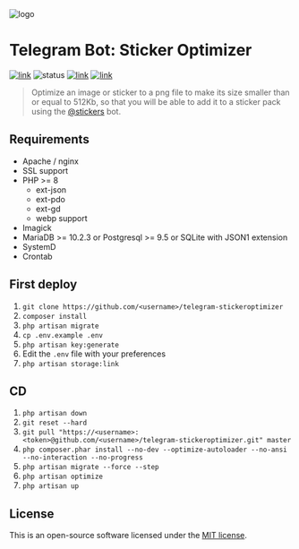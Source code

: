 <img src="https://i.imgur.com/6Wi7eHS.png" alt="logo"/>

# Telegram Bot: Sticker Optimizer

[![link](https://img.shields.io/badge/bot-%40newstickeroptimizerbot-blue)](https://t.me/newstickeroptimizerbot)
![status](https://img.shields.io/badge/status-online-green)
[![link](https://img.shields.io/badge/news-%40LKS93C-blue)](https://t.me/LKS93C)
[![link](https://img.shields.io/badge/support-%40Lukasss93Support-orange)](https://t.me/Lukasss93Support)

> Optimize an image or sticker to a png file to make its size smaller than or equal to 512Kb,
> so that you will be able to add it to a sticker pack using the [@stickers](https://t.me/stickers) bot.

## Requirements
- Apache / nginx
- SSL support
- PHP >= 8
    - ext-json
    - ext-pdo
    - ext-gd
    - webp support
- Imagick
- MariaDB >= 10.2.3 or Postgresql >= 9.5 or SQLite with JSON1 extension
- SystemD
- Crontab

## First deploy
1. `git clone https://github.com/<username>/telegram-stickeroptimizer`
2. `composer install`
3. `php artisan migrate`
4. `cp .env.example .env`
5. `php artisan key:generate`
6. Edit the `.env` file with your preferences
7. `php artisan storage:link`

## CD
1. `php artisan down`
2. `git reset --hard`
3. `git pull "https://<username>:<token>@github.com/<username>/telegram-stickeroptimizer.git" master `
4. `php composer.phar install --no-dev --optimize-autoloader --no-ansi --no-interaction --no-progress `
5. `php artisan migrate --force --step `
6. `php artisan optimize`
7. `php artisan up`

## License
This is an open-source software licensed under the [MIT license](LICENSE.md).
